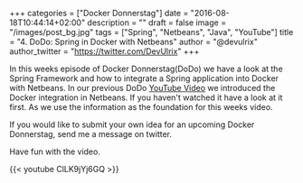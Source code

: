 +++
categories = ["Docker Donnerstag"]
date = "2016-08-18T10:44:14+02:00"
description = ""
draft = false
image = "/images/post_bg.jpg"
tags = ["Spring", "Netbeans", "Java", "YouTube"]
title = "4. DoDo: Spring in Docker with Netbeans"
author = "@devulrix"
author_twitter = "https://twitter.com/DevUlrix"
+++

In this weeks episode of Docker Donnerstag(DoDo) we have a look at the Spring Framework and how to integrate a Spring application into Docker with Netbeans. In our previous DoDo [YouTube Video](https://www.youtube.com/watch?v=WcxUF1q1HDw) we introduced the Docker integration in Netbeans. If you haven't watched it have a look at it first. As we use the information as the foundation for this weeks video.

If you would like to submit your own idea for an upcoming Docker Donnerstag, send me a message on twitter.

Have fun with the video.

{{< youtube ClLK9jYj6GQ >}}
<!--more-->

